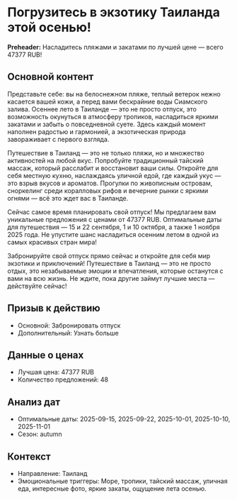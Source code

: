 # Погрузитесь в экзотику Таиланда этой осенью!

**Preheader:** Насладитесь пляжами и закатами по лучшей цене — всего 47377 RUB!

## Основной контент

Представьте себе: вы на белоснежном пляже, теплый ветерок нежно касается вашей кожи, а перед вами бескрайние воды Сиамского залива. Осеннее лето в Таиланде — это не просто отпуск, это возможность окунуться в атмосферу тропиков, насладиться яркими закатами и забыть о повседневной суете. Здесь каждый момент наполнен радостью и гармонией, а экзотическая природа завораживает с первого взгляда.

Путешествие в Таиланд — это не только пляжи, но и множество активностей на любой вкус. Попробуйте традиционный тайский массаж, который расслабит и восстановит ваши силы. Откройте для себя местную кухню, наслаждаясь уличной едой, где каждый укус — это взрыв вкусов и ароматов. Прогулки по живописным островам, сноркелинг среди коралловых рифов и вечерние рынки с яркими огнями — всё это ждет вас в Таиланде.

Сейчас самое время планировать свой отпуск! Мы предлагаем вам уникальные предложения с ценами от 47377 RUB. Оптимальные даты для путешествия — 15 и 22 сентября, 1 и 10 октября, а также 1 ноября 2025 года. Не упустите шанс насладиться осенним летом в одной из самых красивых стран мира!

Забронируйте свой отпуск прямо сейчас и откройте для себя мир экзотики и приключений! Путешествие в Таиланд — это не просто отдых, это незабываемые эмоции и впечатления, которые останутся с вами на всю жизнь. Не ждите, пока другие займут лучшие места — действуйте сейчас!

## Призыв к действию

- Основной: Забронировать отпуск
- Дополнительный: Узнать больше

## Данные о ценах

- Лучшая цена: 47377 RUB
- Количество предложений: 48

## Анализ дат

- Оптимальные даты: 2025-09-15, 2025-09-22, 2025-10-01, 2025-10-10, 2025-11-01
- Сезон: autumn

## Контекст

- Направление: Таиланд
- Эмоциональные триггеры: Море, тропики, тайский массаж, уличная еда, интересные фото, яркие закаты, ощущение лета осенью.
